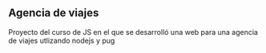 ## Agencia de viajes

Proyecto del curso de JS en el que se desarrolló una web para una agencia de viajes utlizando nodejs y pug